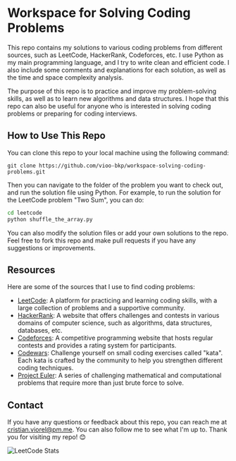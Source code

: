 # Workspace for Solving Coding Problems

This repo contains my solutions to various coding problems from different sources, such as LeetCode, HackerRank, Codeforces, etc. I use Python as my main programming language, and I try to write clean and efficient code. I also include some comments and explanations for each solution, as well as the time and space complexity analysis.

The purpose of this repo is to practice and improve my problem-solving skills, as well as to learn new algorithms and data structures. I hope that this repo can also be useful for anyone who is interested in solving coding problems or preparing for coding interviews.

## How to Use This Repo

You can clone this repo to your local machine using the following command:

```
git clone https://github.com/vioo-bkp/workspace-solving-coding-problems.git
```

Then you can navigate to the folder of the problem you want to check out, and run the solution file using Python. For example, to run the solution for the LeetCode problem "Two Sum", you can do:

```bash
cd leetcode
python shuffle_the_array.py
```

You can also modify the solution files or add your own solutions to the repo. Feel free to fork this repo and make pull requests if you have any suggestions or improvements.

## Resources

Here are some of the sources that I use to find coding problems:

- [LeetCode](https://leetcode.com/): A platform for practicing and learning coding skills, with a large collection of problems and a supportive community.
- [HackerRank](https://www.hackerrank.com/): A website that offers challenges and contests in various domains of computer science, such as algorithms, data structures, databases, etc.
- [Codeforces](https://codeforces.com/): A competitive programming website that hosts regular contests and provides a rating system for participants.
- [Codewars](https://www.codewars.com/): Challenge yourself on small coding exercises called "kata". Each kata is crafted by the community to help you strengthen different coding techniques.
- [Project Euler](https://projecteuler.net/): A series of challenging mathematical and computational problems that require more than just brute force to solve.

## Contact

If you have any questions or feedback about this repo, you can reach me at cristian.viorel@pm.me. You can also follow me to see what I'm up to. Thank you for visiting my repo! 😊

![LeetCode Stats](https://leetcard.jacoblin.cool/kuwapt?theme=dark&font=Inter)